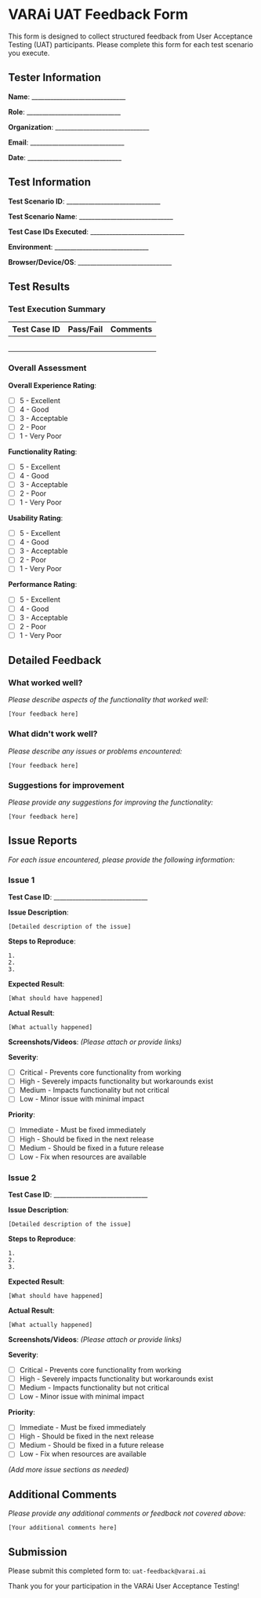 # VARAi UAT Feedback Form

This form is designed to collect structured feedback from User Acceptance Testing (UAT) participants. Please complete this form for each test scenario you execute.

## Tester Information

**Name**: ______________________________

**Role**: ______________________________

**Organization**: ______________________________

**Email**: ______________________________

**Date**: ______________________________

## Test Information

**Test Scenario ID**: ______________________________

**Test Scenario Name**: ______________________________

**Test Case IDs Executed**: ______________________________

**Environment**: ______________________________

**Browser/Device/OS**: ______________________________

## Test Results

### Test Execution Summary

| Test Case ID | Pass/Fail | Comments |
|--------------|-----------|----------|
|              |           |          |
|              |           |          |
|              |           |          |
|              |           |          |
|              |           |          |

### Overall Assessment

**Overall Experience Rating**:
- [ ] 5 - Excellent
- [ ] 4 - Good
- [ ] 3 - Acceptable
- [ ] 2 - Poor
- [ ] 1 - Very Poor

**Functionality Rating**:
- [ ] 5 - Excellent
- [ ] 4 - Good
- [ ] 3 - Acceptable
- [ ] 2 - Poor
- [ ] 1 - Very Poor

**Usability Rating**:
- [ ] 5 - Excellent
- [ ] 4 - Good
- [ ] 3 - Acceptable
- [ ] 2 - Poor
- [ ] 1 - Very Poor

**Performance Rating**:
- [ ] 5 - Excellent
- [ ] 4 - Good
- [ ] 3 - Acceptable
- [ ] 2 - Poor
- [ ] 1 - Very Poor

## Detailed Feedback

### What worked well?

_Please describe aspects of the functionality that worked well:_

```
[Your feedback here]
```

### What didn't work well?

_Please describe any issues or problems encountered:_

```
[Your feedback here]
```

### Suggestions for improvement

_Please provide any suggestions for improving the functionality:_

```
[Your feedback here]
```

## Issue Reports

_For each issue encountered, please provide the following information:_

### Issue 1

**Test Case ID**: ______________________________

**Issue Description**: 
```
[Detailed description of the issue]
```

**Steps to Reproduce**:
```
1. 
2. 
3. 
```

**Expected Result**:
```
[What should have happened]
```

**Actual Result**:
```
[What actually happened]
```

**Screenshots/Videos**: _(Please attach or provide links)_

**Severity**:
- [ ] Critical - Prevents core functionality from working
- [ ] High - Severely impacts functionality but workarounds exist
- [ ] Medium - Impacts functionality but not critical
- [ ] Low - Minor issue with minimal impact

**Priority**:
- [ ] Immediate - Must be fixed immediately
- [ ] High - Should be fixed in the next release
- [ ] Medium - Should be fixed in a future release
- [ ] Low - Fix when resources are available

### Issue 2

**Test Case ID**: ______________________________

**Issue Description**: 
```
[Detailed description of the issue]
```

**Steps to Reproduce**:
```
1. 
2. 
3. 
```

**Expected Result**:
```
[What should have happened]
```

**Actual Result**:
```
[What actually happened]
```

**Screenshots/Videos**: _(Please attach or provide links)_

**Severity**:
- [ ] Critical - Prevents core functionality from working
- [ ] High - Severely impacts functionality but workarounds exist
- [ ] Medium - Impacts functionality but not critical
- [ ] Low - Minor issue with minimal impact

**Priority**:
- [ ] Immediate - Must be fixed immediately
- [ ] High - Should be fixed in the next release
- [ ] Medium - Should be fixed in a future release
- [ ] Low - Fix when resources are available

_(Add more issue sections as needed)_

## Additional Comments

_Please provide any additional comments or feedback not covered above:_

```
[Your additional comments here]
```

## Submission

Please submit this completed form to: `uat-feedback@varai.ai`

Thank you for your participation in the VARAi User Acceptance Testing!